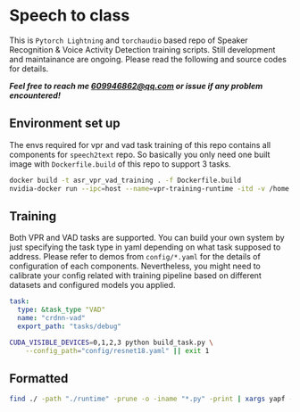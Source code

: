 # Speech to class
This is `Pytorch Lightning` and `torchaudio` based repo of Speaker Recognition & Voice Activity Detection training scripts. Still development and maintainance are ongoing. Please read the following and source codes for details.

***Feel free to reach me 609946862@qq.com or issue if any problem encountered!***

## Environment set up
The envs required for vpr and vad task training of this repo contains all components for `speech2text` repo. So basically you only need one built image with `Dockerfile.build` of this repo to support 3 tasks.

```bash
docker build -t asr_vpr_vad_training . -f Dockerfile.build
nvidia-docker run --ipc=host --name=vpr-training-runtime -itd -v /home:/home -v /data:/data asr_vpr_vad_training:latest /bin/bash
```

## Training
Both VPR and VAD tasks are supported. You can build your own system by just specifying the task type in yaml depending on what task supposed to address. Please refer to demos from `config/*.yaml` for the details of configuration of each components. Nevertheless, you might need to calibrate your config related with training pipeline based on different datasets and configured models you applied.

```yaml
task:
  type: &task_type "VAD"
  name: "crdnn-vad"
  export_path: "tasks/debug"
```

```bash
CUDA_VISIBLE_DEVICES=0,1,2,3 python build_task.py \
    --config_path="config/resnet18.yaml" || exit 1
```

## Formatted
```bash
find ./ -path "./runtime" -prune -o -iname "*.py" -print | xargs yapf -i --style google
```